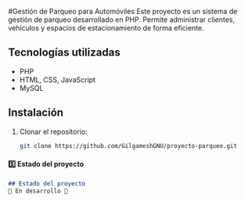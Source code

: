 #Gestión de Parqueo para Automóviles
Este proyecto es un sistema de gestión de parqueo desarrollado en PHP. 
Permite administrar clientes, vehículos y espacios de estacionamiento de forma eficiente.
## Tecnologías utilizadas
- PHP
- HTML, CSS, JavaScript
- MySQL
## Instalación
1. Clonar el repositorio:
   ```bash
   git clone https://github.com/GilgameshGNU/proyecto-parqueo.git

#### 5️⃣ Estado del proyecto
```markdown
## Estado del proyecto
🚧 En desarrollo 🚧
